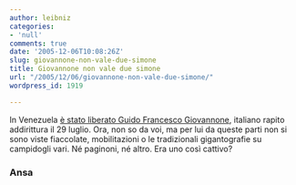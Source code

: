 ```yaml
---
author: leibniz
categories:
- 'null'
comments: true
date: '2005-12-06T10:08:26Z'
slug: giovannone-non-vale-due-simone
title: Giovannone non vale due simone
url: "/2005/12/06/giovannone-non-vale-due-simone/"
wordpress_id: 1919

---
```

In Venezuela [è stato liberato Guido Francesco Giovannone](http://www.ansa.it/main/notizie/awnplus/topnews/news/2005-12-05_2041973.html), italiano rapito addirittura il 29 luglio. Ora, non so da voi, ma per lui da queste parti non si sono viste fiaccolate, mobilitazioni o le tradizionali gigantografie su campidogli vari. Né paginoni, né altro. Era uno così cattivo?

### Ansa
